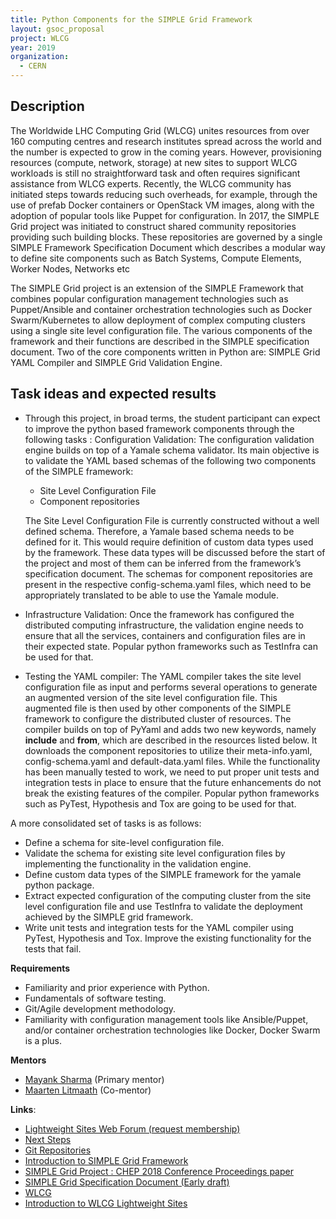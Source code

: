 ```yaml
---
title: Python Components for the SIMPLE Grid Framework
layout: gsoc_proposal
project: WLCG
year: 2019
organization:
  - CERN
---
```


## Description

The Worldwide LHC Computing Grid (WLCG) unites resources from over 160 computing centres and research institutes spread across the world and the number is expected to grow in the coming years. However, provisioning resources (compute, network, storage) at new sites to support WLCG workloads is still no straightforward task and often requires significant assistance from WLCG experts. Recently, the WLCG community has initiated steps towards reducing such overheads, for example, through the use of prefab Docker containers or OpenStack VM images, along with the adoption of popular tools like Puppet for configuration. In 2017, the SIMPLE Grid project was initiated to construct shared community repositories providing such building blocks. These repositories are governed by a single SIMPLE Framework Specification Document which describes a modular way to define site components such as Batch Systems, Compute Elements, Worker Nodes, Networks etc

The SIMPLE Grid project is an extension of the SIMPLE Framework that combines popular configuration management technologies such as Puppet/Ansible and container orchestration technologies such as Docker Swarm/Kubernetes to allow deployment of complex computing clusters using a single site level configuration file. The various components of the framework and their functions are described in the SIMPLE specification document. Two of the core components written in Python are: SIMPLE Grid YAML Compiler and SIMPLE Grid Validation Engine.   



## Task ideas and expected results

* Through this project, in broad terms, the student participant can expect to improve the python based framework components through the following tasks :
Configuration Validation: The configuration validation engine builds on top of a Yamale schema validator. Its main objective is to validate the YAML based schemas of the following two components of the SIMPLE framework:
    * Site Level Configuration File
    * Component repositories

  The Site Level Configuration File is currently constructed without a well defined schema. Therefore,  a Yamale based schema needs to be defined for it. This would require definition of custom data types used by the framework. These data types will be discussed before the start of the project and most of them can be inferred from the framework’s specification document. The schemas for component repositories are present in the respective config-schema.yaml files, which need to be appropriately translated to be able to use the Yamale module. 

* Infrastructure Validation: Once the framework has configured the distributed computing infrastructure, the validation engine needs to ensure that all the services, containers and configuration files are in their expected state. Popular python frameworks such as TestInfra can be used for that.

* Testing the YAML compiler: The YAML compiler takes the site level configuration file as input and performs several operations to generate an augmented version of the site level configuration file. This augmented file is then used by other components of the SIMPLE framework to configure the distributed cluster of resources. The compiler builds on top of PyYaml and adds two new keywords, namely __include__ and __from__, which are described in the resources listed below. It downloads the component repositories to utilize their meta-info.yaml, config-schema.yaml and default-data.yaml files. While the functionality has been manually tested to work, we need to put proper unit tests and integration tests in place to ensure that the future enhancements do not break the existing features of the compiler. Popular python frameworks such as PyTest, Hypothesis and Tox are going to be used for that.

A more consolidated set of tasks is as follows:
* Define a schema for site-level configuration file.
* Validate the schema for existing site level configuration files by implementing the functionality in the validation engine.
* Define custom data types of the SIMPLE framework for the yamale python package.
* Extract expected configuration of the computing cluster from the site level configuration file and use TestInfra to validate the deployment achieved by the SIMPLE grid framework.
* Write unit tests and integration tests for the YAML compiler using PyTest, Hypothesis and Tox. Improve the existing functionality for the tests that fail. 


**Requirements**

* Familiarity and prior experience with Python.
* Fundamentals of software testing.
* Git/Agile development methodology.
* Familiarity with configuration management tools like Ansible/Puppet, and/or container orchestration technologies like Docker, Docker Swarm is a plus.


**Mentors**
* [Mayank Sharma](mailto:mayank.sharma@cern.ch?subject=GSoC-LWSite) (Primary mentor)
* [Maarten Litmaath](mailto:maarten.litmaath@cern.ch?subject=GSoC-LWSite) (Co-mentor)



**Links**:
* [Lightweight Sites Web Forum (request membership)](https://groups.google.com/forum/#!forum/wlcg-lightweight-sites)
* [Next Steps](https://groups.google.com/forum/#!category-topic/wlcg-lightweight-sites/gsoc/W45nOZtA98I)
* [Git Repositories](https://github.com/WLCG-Lightweight-Sites)
* [Introduction to SIMPLE Grid Framework](https://speakerdeck.com/maany/the-simple-framework-deploy-complex-clusters-with-ease)
* [SIMPLE Grid Project  : CHEP 2018 Conference Proceedings paper](https://cernbox.cern.ch/index.php/s/OCqVQ55Q3bjzs7x)
* [SIMPLE Grid Specification Document (Early draft)](https://docs.google.com/document/d/1yp_96UXcwNO49cktnHtT61iNmTO0RgrSQukuNYqACpM/edit#heading=h.3etse5r12l7p)
* [WLCG](http://wlcg.web.cern.ch/)
* [Introduction to WLCG Lightweight Sites](https://indico.jinr.ru/contributionDisplay.py?contribId=219&confId=151)

